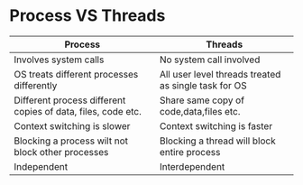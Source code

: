 # Process VS Threads

| Process                                                      | Threads                                              |
| ------------------------------------------------------------ | ---------------------------------------------------- |
| Involves system calls                                        | No system call involved                              |
| OS treats different processes differently                    | All user level threads treated as single task for OS |
| Different process different copies of data, files, code etc. | Share same copy of code,data,files etc.              |
| Context switching is slower                                  | Context switching is faster                          |
| Blocking a process wilt not block other processes            | Blocking a thread will block entire process          |
| Independent                                                  | Interdependent                                       |
